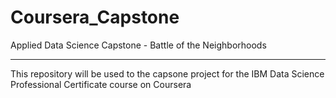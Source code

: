 # Coursera_Capstone
Applied Data Science Capstone - Battle of the Neighborhoods

---
This repository will be used to the capsone project for the IBM Data Science Professional Certificate course on Coursera
